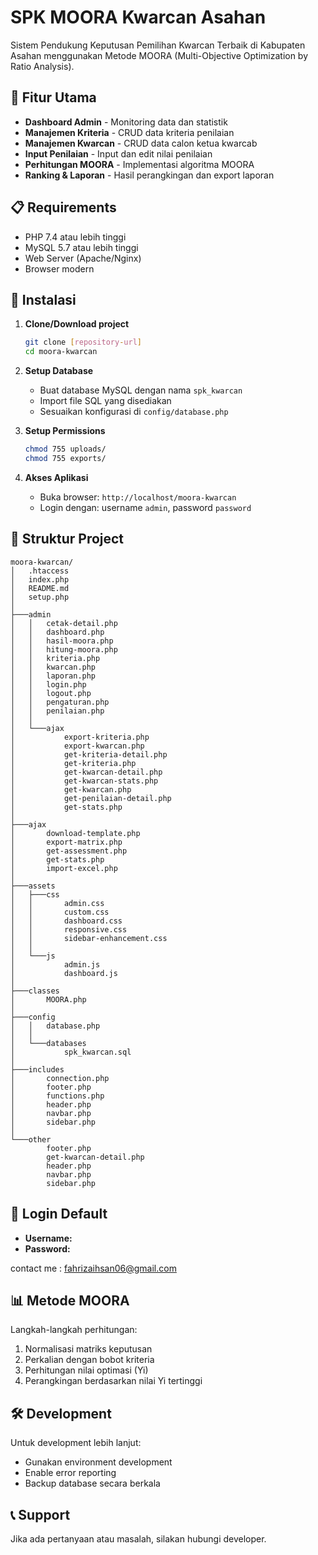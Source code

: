 # SPK MOORA Kwarcan Asahan

Sistem Pendukung Keputusan Pemilihan Kwarcan Terbaik di Kabupaten Asahan menggunakan Metode MOORA (Multi-Objective Optimization by Ratio Analysis).

## 🚀 Fitur Utama

- **Dashboard Admin** - Monitoring data dan statistik
- **Manajemen Kriteria** - CRUD data kriteria penilaian
- **Manajemen Kwarcan** - CRUD data calon ketua kwarcab
- **Input Penilaian** - Input dan edit nilai penilaian
- **Perhitungan MOORA** - Implementasi algoritma MOORA
- **Ranking & Laporan** - Hasil perangkingan dan export laporan

## 📋 Requirements

- PHP 7.4 atau lebih tinggi
- MySQL 5.7 atau lebih tinggi
- Web Server (Apache/Nginx)
- Browser modern

## 🔧 Instalasi

1. **Clone/Download project**
   ```bash
   git clone [repository-url]
   cd moora-kwarcan
   ```

2. **Setup Database**
   - Buat database MySQL dengan nama `spk_kwarcan`
   - Import file SQL yang disediakan
   - Sesuaikan konfigurasi di `config/database.php`

3. **Setup Permissions**
   ```bash
   chmod 755 uploads/
   chmod 755 exports/
   ```

4. **Akses Aplikasi**
   - Buka browser: `http://localhost/moora-kwarcan`
   - Login dengan: username `admin`, password `password`

## 📁 Struktur Project

```
moora-kwarcan/
│   .htaccess
│   index.php
│   README.md
│   setup.php
│
├───admin
│   │   cetak-detail.php
│   │   dashboard.php
│   │   hasil-moora.php
│   │   hitung-moora.php
│   │   kriteria.php
│   │   kwarcan.php
│   │   laporan.php
│   │   login.php
│   │   logout.php
│   │   pengaturan.php
│   │   penilaian.php
│   │
│   └───ajax
│           export-kriteria.php
│           export-kwarcan.php
│           get-kriteria-detail.php
│           get-kriteria.php
│           get-kwarcan-detail.php
│           get-kwarcan-stats.php
│           get-kwarcan.php
│           get-penilaian-detail.php
│           get-stats.php
│
├───ajax
│       download-template.php
│       export-matrix.php
│       get-assessment.php
│       get-stats.php
│       import-excel.php
│
├───assets
│   ├───css
│   │       admin.css
│   │       custom.css
│   │       dashboard.css
│   │       responsive.css
│   │       sidebar-enhancement.css
│   │
│   └───js
│           admin.js
│           dashboard.js
│
├───classes
│       MOORA.php
│
├───config
│   │   database.php
│   │
│   └───databases
│           spk_kwarcan.sql
│
├───includes
│       connection.php
│       footer.php
│       functions.php
│       header.php
│       navbar.php
│       sidebar.php
│
└───other
        footer.php
        get-kwarcan-detail.php
        header.php
        navbar.php
        sidebar.php
```

## 🔐 Login Default

- **Username:** 
- **Password:**


contact me : fahrizaihsan06@gmail.com


## 📊 Metode MOORA

Langkah-langkah perhitungan:
1. Normalisasi matriks keputusan
2. Perkalian dengan bobot kriteria
3. Perhitungan nilai optimasi (Yi)
4. Perangkingan berdasarkan nilai Yi tertinggi

## 🛠️ Development

Untuk development lebih lanjut:
- Gunakan environment development
- Enable error reporting
- Backup database secara berkala

## 📞 Support

Jika ada pertanyaan atau masalah, silakan hubungi developer.
